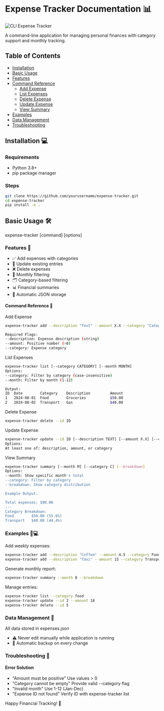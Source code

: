 # Expense Tracker Documentation 📊

![CLI Expense Tracker](https://img.shields.io/badge/CLI-Expense_Tracker-blueviolet)

A command-line application for managing personal finances with category support and monthly tracking.

## Table of Contents

- [Installation](#installation-)
- [Basic Usage](#basic-usage-)
- [Features](#features-)
- [Command Reference](#command-reference-)
  - [Add Expense](#add-expense)
  - [List Expenses](#list-expenses)
  - [Delete Expense](#delete-expense)
  - [Update Expense](#update-expense)
  - [View Summary](#view-summary)
- [Examples](#examples-)
- [Data Management](#data-management-)
- [Troubleshooting](#troubleshooting-)

## Installation 💻

### Requirements

- Python 3.8+
- pip package manager

### Steps

```bash
git clone https://github.com/yourusername/expense-tracker.git
cd expense-tracker
pip install -e .
```

## Basic Usage 🛠️

expense-tracker [command] [options]

### Features 🌟

- ✅ Add expenses with categories
- 🔄 Update existing entries
- ❌ Delete expenses
- 📅 Monthly filtering
- 🗂️ Category-based filtering
- 📊 Financial summaries
- 💾 Automatic JSON storage

#### Command Reference 📖

Add Expense

```sh
expense-tracker add --description "Text" --amount X.X --category "Category"

Required Flags:
--description: Expense description (string)
--amount: Positive number (>0)
--category: Expense category
```

List Expenses

```bash
expense-tracker list [--category CATEGORY] [--month MONTH]
Options:
--category: Filter by category (case-insensitive)
--month: Filter by month (1-12)

Output:
ID  Date        Category    Description         Amount
1   2024-08-01  Food        Groceries           $50.00
2   2024-08-02  Transport   Gas                 $40.00
```

Delete Expense

```bash
expense-tracker delete --id ID
```

Update Expense

```bash
expense-tracker update --id ID [--description TEXT] [--amount X.X] [--category CATEGORY]
Options:
At least one of: description, amount, or category
```

View Summary

```bash
expense-tracker summary [--month M] [--category C] [--breakdown]
Options:
--month: Show specific month's total
--category: Filter by category
--breakdown: Show category distribution

Example Output:

Total expenses: $90.00
---
Category Breakdown:
Food        $50.00 (55.6%)
Transport   $40.00 (44.4%)
```

### Examples 🧑💻

Add weekly expenses:

```bash
expense-tracker add --description "Coffee" --amount 4.5 --category Food
expense-tracker add --description "Taxi" --amount 15 --category Transport
```

Generate monthly report:

```bash
expense-tracker summary --month 8 --breakdown
```

Manage entries:

```bash
expense-tracker list --category food
expense-tracker update --id 2 --amount 18
expense-tracker delete --id 5
```

### Data Management 💾

All data stored in expenses.json

- ⚠️ Never edit manually while application is running
- 🔄 Automatic backup on every change

### Troubleshooting 🚨

#### Error Solution

- "Amount must be positive" Use values > 0
- "Category cannot be empty" Provide valid --category flag
- "Invalid month" Use 1-12 (Jan-Dec)
- "Expense ID not found" Verify ID with expense-tracker list

Happy Financial Tracking! 🎉
